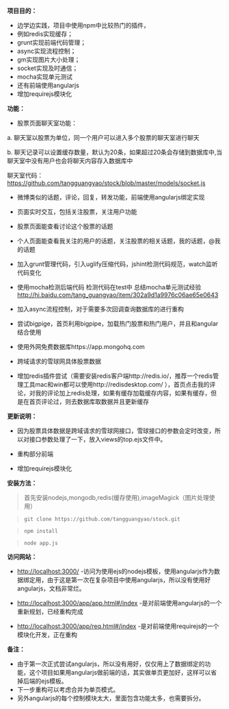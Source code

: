 **项目目的：**

  - 边学边实践，项目中使用npm中比较热门的插件，
  - 例如redis实现缓存；
  - grunt实现前端代码管理；
  - async实现流程控制；
  - gm实现图片大小处理；
  - socket实现及时通信；
  - mocha实现单元测试
  - 还有前端使用angularjs
  - 增加requirejs模块化


**功能：**

  - 股票页面聊天室功能：

   a. 聊天室以股票为单位，同一个用户可以进入多个股票的聊天室进行聊天 

   b. 聊天记录可以设置缓存数量，默认为20条，如果超过20条会存储到数据库中,当聊天室中没有用户也会将聊天内容存入数据库中

   聊天室代码：
   https://github.com/tangguangyao/stock/blob/master/models/socket.js


  - 微博类似的话题，评论，回复，转发功能，前端使用angularjs绑定实现

  - 页面实时交互，包括关注股票，关注用户功能

  - 股票页面能查看讨论这个股票的话题

  - 个人页面能查看我关注的用户的话题，关注股票的相关话题，我的话题，@我的话题

  - 加入grunt管理代码，引入uglify压缩代码，jshint检测代码规范，watch监听代码变化

  - 使用mocha检测后端代码
   检测代码在test中
   总结mocha单元测试经验
   http://hi.baidu.com/tang_guangyao/item/302a9d1a9976c06ae65e0643

  - 加入async流程控制，对于需要多次回调查询数据库的进行重构

  - 尝试bigpige，首页利用bigpipe，加载热门股票和热门用户，并且和angular结合使用

  - 使用外网免费数据库https://app.mongohq.com

  - 跨域请求的雪球网具体股票数据

  - 增加redis插件尝试（需要安装redis客户端http://redis.io/，推荐一个redis管理工具mac和win都可以使用http://redisdesktop.com/ ），首页点击我的评论，对我的评论加上redis处理，如果有缓存加载缓存内容，如果有缓存，但是在首页评论过，则去数据库取数据并且更新缓存


**更新说明：**

  - 因为股票具体数据是跨域请求的雪球网接口，雪球接口的参数会定时改变，所以对接口参数处理了一下，放入views的top.ejs文件中。

  - 重构部分前端
  
  - 增加requirejs模块化


**安装方法：**

  >首先安装nodejs,mongodb,redis(缓存使用),imageMagick（图片处理使用）

  > `git clone https://github.com/tangguangyao/stock.git`

  > `npm install`

  > `node app.js`

**访问网站：**

  - [http://localhost:3000/](http://localhost:3000/)
  -访问为使用ejs的nodejs模板，使用angularjs作为数据绑定用，由于这是第一次在复杂项目中使用angularjs，所以没有使用好angularjs，文档非常烂。

  - [http://localhost:3000/app/app.html#/index](http://localhost:3000/app/app.html#/index)
  -是对前端使用angularjs的一个重新规划，已经重构完成

  - [http://localhost:3000/app/req.html#/index](http://localhost:3000/app/req.html#/index)
  -是对前端使用requirejs的一个模块化开发，正在重构




**备注：**
  - 由于第一次正式尝试angularjs，所以没有用好，仅仅用上了数据绑定的功能，这个项目如果用angularjs做前端的话，其实做单页更加好，这样可以省掉后端的ejs模板。
  - 下一步重构可以考虑合并为单页模式。
  - 另外angularjs的每个控制模块太大，里面包含功能太多，也需要拆分。